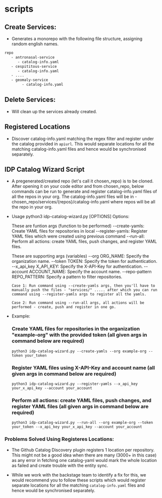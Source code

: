 # scripts

## Create Services:
- Generates a monorepo with the following file structure, assigning random english names.

```sh
repo
   - antronasal-service
      - catalog-info.yaml
   - cespititous-service
      - catalog-info.yaml
   - ....
   - geomaly-service
        - catalog-info.yaml
```
## Delete Services:
- Will clean up the services already created.

## Registered Locations

- Discover catalog-info.yaml matching the regex filter and register under the catalog provided in `apiurl`. This would separate locations for all the matching catalog-info.yaml files and hence would be synchronised separately.

## IDP Catalog Wizard Script
- A pregenerated/created repo (let's call it chosen_repo) is to be cloned. After opening it on your code editor and from chosen_repo, below commands can be run to generate and register catalog-info.yaml files of all the repos in your org. The catalog-info.yaml files will be in - chosen_repo/services/{repos}/catalog-info.yaml where repos will be all the repo in your org. 

- Usage
   python3 idp-catalog-wizard.py [OPTIONS]
   Options:

   These are funtion args (function to be performed)
      --create-yamls: Create YAML files for repositories in local
      --register-yamls: Register YAML files which were created using previous command
      --run-all: Perform all actions: create YAML files, push changes, and register YAML files.

   These are supporting args (variables)
      --org ORG_NAME: Specify the organization name.
      --token TOKEN: Specify the token for authentication.
      --x_api_key X_API_KEY: Specify the X-API-Key for authentication.
      --account ACCOUNT_NAME: Specify the account name.
      --repo-pattern REPO_PATTERN: Specify a pattern to filter repositories.

      Case 1: Run command using --create-yamls args, then you'll have to manually push the files - "services/" ..... after which you can run command using --register-yamls args to register all the yamls.

      Case 2: Run command using --run-all args, all actions will be performed - create, push and register in one go.

- Example:
   ### Create YAML files for repositories in the organization "example-org" with the provided token (all given args in command below are required)
      python3 idp-catalog-wizard.py --create-yamls --org example-org --token your_token

   ### Register YAML files using X-API-Key and account name (all given args in command below are required)
      python3 idp-catalog-wizard.py --register-yamls --x_api_key your_x_api_key --account your_account

   ### Perform all actions: create YAML files, push changes, and register YAML files (all given args in command below are required)
      python3 idp-catalog-wizard.py --run-all --org example-org --token your_token --x_api_key your_x_api_key --account your_account


### Problems Solved Using Registeres Locations:

- The Github Catalog Discovery plugin registers 1 location per repository. This might not be a good idea when there are many (3000+ in this case) as any error in fetching one catalog-yaml would mark the whole location as failed and create trouble with the entity sync.

- While we work with the backstage team to identify a fix for this, we would recommend you to follow these scripts which would register separate locations for all the matching `catalog-info.yaml` files and hence would be synchronised separately.
